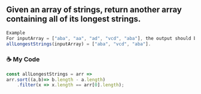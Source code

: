 ## Given an array of strings, return another array containing all of its longest strings.
```js
Example
For inputArray = ["aba", "aa", "ad", "vcd", "aba"], the output should be
allLongestStrings(inputArray) = ["aba", "vcd", "aba"].
```
### :coffee: My Code
```js
const allLongestStrings = arr => 
arr.sort((a,b)=> b.length - a.length)
    .filter(x => x.length == arr[0].length);
```
